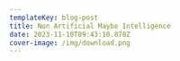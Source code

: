 ```yaml
---
templateKey: blog-post
title: Non Artificial Maybe Intelligence
date: 2023-11-10T09:43:10.878Z
cover-image: /img/download.png
---
```

